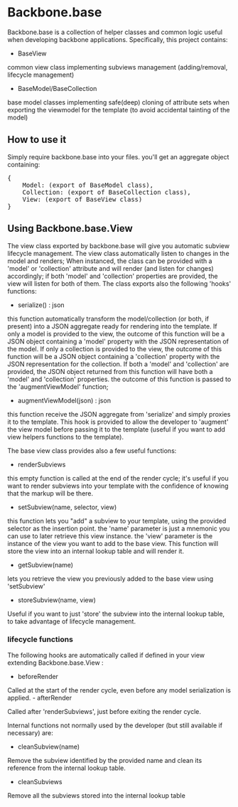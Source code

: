 # Backbone.base

Backbone.base is a collection of helper classes and common logic useful when developing backbone applications.
Specifically, this project contains:

- BaseView
<p>common view class implementing subviews management (adding/removal, lifecycle management)

- BaseModel/BaseCollection
<p>base model classes implementing safe(deep) cloning of attribute sets when exporting the viewmodel for the template (to avoid accidental tainting of the model)

## How to use it ##

Simply require backbone.base into your files. you'll get an aggregate object containing:

<pre>
{
	Model: (export of BaseModel class),
	Collection: (export of BaseCollection class),
	View: (export of BaseView class)
}
</pre>


## Using Backbone.base.View ##

The view class exported by backbone.base will give you automatic subview lifecycle management.
The view class automatically listen to changes in the model and renders; When instanced, the class can be provided with a 'model' or 'collection' attribute and will render (and listen for changes) accordingly; if both 'model' and 'collection' properties are provided, the view will listen for both of them.
The class exports also the following 'hooks' functions:

- serialize() : json
<p>this function automatically transform the model/collection (or both, if present) into a JSON aggregate ready for rendering into the template.
	If only a model is provided to the view, the outcome of this function will be a JSON object containing a 'model' property with the JSON representation of the model.
	If only a collection is provided to the view, the outcome of this function will be a JSON object containing a 'collection' property with the JSON representation for the collection.
	If both a 'model' and 'collection' are provided, the JSON object returned from this function will have both a 'model' and 'collection' properties.
	the outcome of this function is passed to the 'augmentViewModel' function;

- augmentViewModel(json) : json
<p>this function receive the JSON aggregate from 'serialize' and simply proxies it to the template. This hook is provided to allow the developer to 'augment' the view model before passing it to the template (useful if you want to add view helpers functions to the template).

The base view class provides also a few useful functions:

- renderSubviews
<p>this empty function is called at the end of the render cycle; it's useful if you want to render subviews into your template with the confidence of knowing that the markup will be there.

- setSubview(name, selector, view)
<p>this function lets you "add" a subview to your template, using the provided selector as the insertion point.
	the 'name' parameter is just a mnemonic you can use to later retrieve this view instance.
	the 'view' parameter is the instance of the view you want to add to the base view.
	This function will store the view into an internal lookup table and will render it.

- getSubview(name)
<p>lets you retrieve the view you previously added to the base view using 'setSubview'

- storeSubview(name, view)
<p>Useful if you want to just 'store' the subview into the internal lookup table, to take advantage of lifecycle management.


### lifecycle functions ###

The following hooks are automatically called if defined in your view extending Backbone.base.View :

- beforeRender
<p>Called at the start of the render cycle, even before any model serialization is applied.
- afterRender
<p>Called after 'renderSubviews', just before exiting the render cycle.


Internal functions not normally used by the developer (but still available if necessary) are:

- cleanSubview(name)
<p>Remove the subview identified by the provided name and clean its reference from the internal lookup table.

- cleanSubviews
<p>Remove all the subviews stored into the internal lookup table

